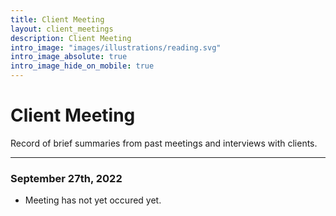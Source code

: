 ```yaml
---
title: Client Meeting
layout: client_meetings
description: Client Meeting
intro_image: "images/illustrations/reading.svg"
intro_image_absolute: true
intro_image_hide_on_mobile: true
---
```


# Client Meeting

Record of brief summaries from past meetings and interviews with clients.

----
### September 27th, 2022
+ Meeting has not yet occured yet.
<br>
<br>
<br>
<br>
<br>
<br>
<br>
<br>
<br>